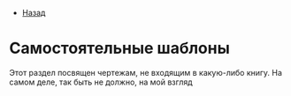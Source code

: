 * [Назад](Readme.md)


# Самостоятельные шаблоны

Этот раздел посвящен чертежам, не входящим в какую-либо книгу. На самом деле, так быть не должно, на мой взгляд

